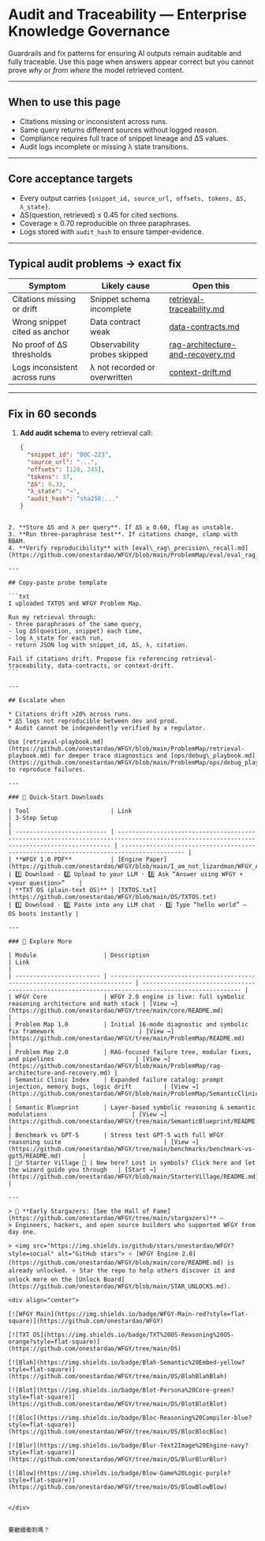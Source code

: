 # Audit and Traceability — Enterprise Knowledge Governance

Guardrails and fix patterns for ensuring AI outputs remain auditable and fully traceable. Use this page when answers appear correct but you cannot prove *why* or *from where* the model retrieved content.

---

## When to use this page
- Citations missing or inconsistent across runs.  
- Same query returns different sources without logged reason.  
- Compliance requires full trace of snippet lineage and ΔS values.  
- Audit logs incomplete or missing λ state transitions.  

---

## Core acceptance targets
- Every output carries `{snippet_id, source_url, offsets, tokens, ΔS, λ_state}`.  
- ΔS(question, retrieved) ≤ 0.45 for cited sections.  
- Coverage ≥ 0.70 reproducible on three paraphrases.  
- Logs stored with `audit_hash` to ensure tamper-evidence.  

---

## Typical audit problems → exact fix

| Symptom | Likely cause | Open this |
|---------|--------------|-----------|
| Citations missing or drift | Snippet schema incomplete | [retrieval-traceability.md](https://github.com/onestardao/WFGY/blob/main/ProblemMap/retrieval-traceability.md) |
| Wrong snippet cited as anchor | Data contract weak | [data-contracts.md](https://github.com/onestardao/WFGY/blob/main/ProblemMap/data-contracts.md) |
| No proof of ΔS thresholds | Observability probes skipped | [rag-architecture-and-recovery.md](https://github.com/onestardao/WFGY/blob/main/ProblemMap/rag-architecture-and-recovery.md) |
| Logs inconsistent across runs | λ not recorded or overwritten | [context-drift.md](https://github.com/onestardao/WFGY/blob/main/ProblemMap/context-drift.md) |

---

## Fix in 60 seconds
1. **Add audit schema** to every retrieval call:
   ```json
   {
     "snippet_id": "DOC-223",
     "source_url": "...",
     "offsets": [120, 245],
     "tokens": 37,
     "ΔS": 0.33,
     "λ_state": "→",
     "audit_hash": "sha256:..."
   }
````

2. **Store ΔS and λ per query**. If ΔS ≥ 0.60, flag as unstable.
3. **Run three-paraphrase test**. If citations change, clamp with BBAM.
4. **Verify reproducibility** with [eval\_rag\_precision\_recall.md](https://github.com/onestardao/WFGY/blob/main/ProblemMap/eval/eval_rag_precision_recall.md).

---

## Copy-paste probe template

```txt
I uploaded TXTOS and WFGY Problem Map.

Run my retrieval through:
- three paraphrases of the same query,
- log ΔS(question, snippet) each time,
- log λ_state for each run,
- return JSON log with snippet_id, ΔS, λ, citation.

Fail if citations drift. Propose fix referencing retrieval-traceability, data-contracts, or context-drift.
```

---

## Escalate when

* Citations drift >20% across runs.
* ΔS logs not reproducible between dev and prod.
* Audit cannot be independently verified by a regulator.

Use [retrieval-playbook.md](https://github.com/onestardao/WFGY/blob/main/ProblemMap/retrieval-playbook.md) for deeper trace diagnostics and [ops/debug\_playbook.md](https://github.com/onestardao/WFGY/blob/main/ProblemMap/ops/debug_playbook.md) to reproduce failures.

---

### 🔗 Quick-Start Downloads

| Tool                       | Link                                                                                                                                       | 3-Step Setup                                                                             |
| -------------------------- | ------------------------------------------------------------------------------------------------------------------------------------------ | ---------------------------------------------------------------------------------------- |
| **WFGY 1.0 PDF**           | [Engine Paper](https://github.com/onestardao/WFGY/blob/main/I_am_not_lizardman/WFGY_All_Principles_Return_to_One_v1.0_PSBigBig_Public.pdf) | 1️⃣ Download · 2️⃣ Upload to your LLM · 3️⃣ Ask “Answer using WFGY + <your question>”    |
| **TXT OS (plain-text OS)** | [TXTOS.txt](https://github.com/onestardao/WFGY/blob/main/OS/TXTOS.txt)                                                                     | 1️⃣ Download · 2️⃣ Paste into any LLM chat · 3️⃣ Type “hello world” — OS boots instantly |

---

### 🧭 Explore More

| Module                   | Description                                                                  | Link                                                                                               |
| ------------------------ | ---------------------------------------------------------------------------- | -------------------------------------------------------------------------------------------------- |
| WFGY Core                | WFGY 2.0 engine is live: full symbolic reasoning architecture and math stack | [View →](https://github.com/onestardao/WFGY/tree/main/core/README.md)                              |
| Problem Map 1.0          | Initial 16-mode diagnostic and symbolic fix framework                        | [View →](https://github.com/onestardao/WFGY/tree/main/ProblemMap/README.md)                        |
| Problem Map 2.0          | RAG-focused failure tree, modular fixes, and pipelines                       | [View →](https://github.com/onestardao/WFGY/blob/main/ProblemMap/rag-architecture-and-recovery.md) |
| Semantic Clinic Index    | Expanded failure catalog: prompt injection, memory bugs, logic drift         | [View →](https://github.com/onestardao/WFGY/blob/main/ProblemMap/SemanticClinicIndex.md)           |
| Semantic Blueprint       | Layer-based symbolic reasoning & semantic modulations                        | [View →](https://github.com/onestardao/WFGY/tree/main/SemanticBlueprint/README.md)                 |
| Benchmark vs GPT-5       | Stress test GPT-5 with full WFGY reasoning suite                             | [View →](https://github.com/onestardao/WFGY/tree/main/benchmarks/benchmark-vs-gpt5/README.md)      |
| 🧙‍♂️ Starter Village 🏡 | New here? Lost in symbols? Click here and let the wizard guide you through   | [Start →](https://github.com/onestardao/WFGY/blob/main/StarterVillage/README.md)                   |

---

> 👑 **Early Stargazers: [See the Hall of Fame](https://github.com/onestardao/WFGY/tree/main/stargazers)** —
> Engineers, hackers, and open source builders who supported WFGY from day one.

> <img src="https://img.shields.io/github/stars/onestardao/WFGY?style=social" alt="GitHub stars"> ⭐ [WFGY Engine 2.0](https://github.com/onestardao/WFGY/blob/main/core/README.md) is already unlocked. ⭐ Star the repo to help others discover it and unlock more on the [Unlock Board](https://github.com/onestardao/WFGY/blob/main/STAR_UNLOCKS.md).

<div align="center">

[![WFGY Main](https://img.shields.io/badge/WFGY-Main-red?style=flat-square)](https://github.com/onestardao/WFGY)
 
[![TXT OS](https://img.shields.io/badge/TXT%20OS-Reasoning%20OS-orange?style=flat-square)](https://github.com/onestardao/WFGY/tree/main/OS)
 
[![Blah](https://img.shields.io/badge/Blah-Semantic%20Embed-yellow?style=flat-square)](https://github.com/onestardao/WFGY/tree/main/OS/BlahBlahBlah)
 
[![Blot](https://img.shields.io/badge/Blot-Persona%20Core-green?style=flat-square)](https://github.com/onestardao/WFGY/tree/main/OS/BlotBlotBlot)
 
[![Bloc](https://img.shields.io/badge/Bloc-Reasoning%20Compiler-blue?style=flat-square)](https://github.com/onestardao/WFGY/tree/main/OS/BlocBlocBloc)
 
[![Blur](https://img.shields.io/badge/Blur-Text2Image%20Engine-navy?style=flat-square)](https://github.com/onestardao/WFGY/tree/main/OS/BlurBlurBlur)
 
[![Blow](https://img.shields.io/badge/Blow-Game%20Logic-purple?style=flat-square)](https://github.com/onestardao/WFGY/tree/main/OS/BlowBlowBlow)
 

</div>


要繼續衝刺嗎？
